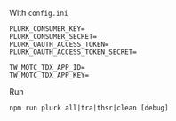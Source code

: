 With `config.ini`

```
PLURK_CONSUMER_KEY=
PLURK_CONSUMER_SECRET=
PLURK_OAUTH_ACCESS_TOKEN=
PLURK_OAUTH_ACCESS_TOKEN_SECRET=

TW_MOTC_TDX_APP_ID=
TW_MOTC_TDX_APP_KEY=
```

Run

```
npm run plurk all|tra|thsr|clean [debug]
```
